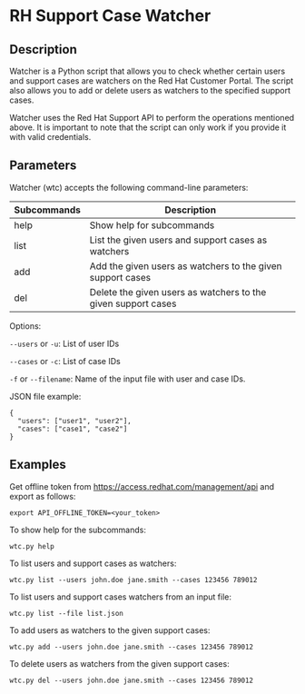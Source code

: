 # RH Support Case Watcher

## Description

Watcher is a Python script that allows you to check whether certain users and support cases are watchers on the Red Hat Customer Portal. The script also allows you to add or delete users as watchers to the specified support cases.

Watcher uses the Red Hat Support API to perform the operations mentioned above. It is important to note that the script can only work if you provide it with valid credentials.

## Parameters

Watcher (wtc) accepts the following command-line parameters:

 Subcommands | Description | 
| ---------- |  ---------- | 
| help  | Show help for subcommands  |
|list| List the given users and support cases as watchers|
|add|Add the given users as watchers to the given support cases|
|del|Delete the given users as watchers to the given support cases|

Options:

`--users` or `-u`: List of user IDs

`--cases` or `-c`: List of case IDs

`-f` or `--filename`: Name of the input file with user and case IDs.

JSON file example:

```
{
  "users": ["user1", "user2"],
  "cases": ["case1", "case2"]
}
``` 

## Examples

Get offline token from https://access.redhat.com/management/api and export as follows:
```
export API_OFFLINE_TOKEN=<your_token>
```

To show help for the subcommands:
```
wtc.py help
```

To list users and support cases as watchers:
```
wtc.py list --users john.doe jane.smith --cases 123456 789012
```

To list users and support cases watchers from an input file:
```
wtc.py list --file list.json
```

To add users as watchers to the given support cases:
```
wtc.py add --users john.doe jane.smith --cases 123456 789012
```

To delete users as watchers from the given support cases:
```
wtc.py del --users john.doe jane.smith --cases 123456 789012
```
